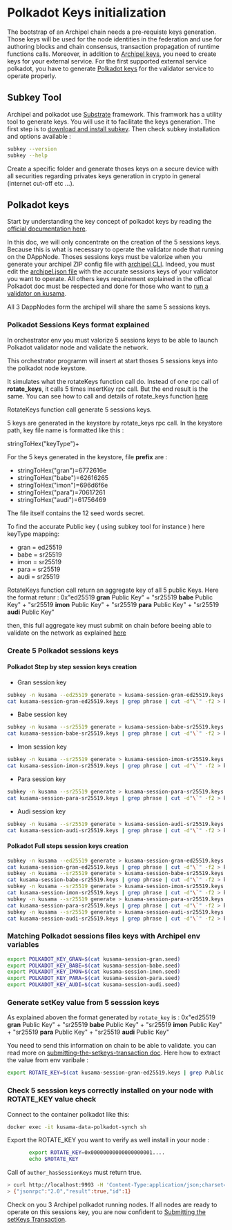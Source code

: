 # Polkadot Keys initialization

The bootstrap of an Archipel chain needs a pre-requiste keys generation.
Those keys will be used for the node identities in the federation and use for authoring blocks and chain consensus, transaction propagation of runtime functions calls. Moreover, in addition to [Archipel keys](https://github.com/luguslabs/archipel/blob/master/doc/archipel-keys-initialization.md#archipel-keys), you need to create keys for your external service. For the first supported external service polkadot, you have to generate [Polkadot keys](#polkadot-keys) for the validator service to operate properly.


## Subkey Tool

Archipel and polkadot use [Substrate](https://substrate.dev/) framework. This framwork has a utility tool to generate keys. You will use it to facilitate the keys generation. The first step is to [download and install subkey](https://substrate.dev/docs/en/ecosystem/subkey#installation). Then check subkey installation and options available :

```bash
subkey --version
subkey --help
```
Create a specific folder and generate thoses keys on a secure device with all securities regarding privates keys generation in crypto in general (internet cut-off etc ...).

## Polkadot keys

Start by understanding the key concept of polkadot keys by reading the [official documentation here](https://wiki.polkadot.network/docs/en/learn-keys).

In this doc, we will only concentrate on the creation of the 5 sessions keys. Because this is what is necessary to operate the validator node that running on the DAppNode. Thoses sessions keys must be valorize when you generate your archipel ZIP config file with [archipel CLI](https://github.com/luguslabs/archipel/tree/master/cli). Indeed, you must edit the [archipel.json file](https://github.com/luguslabs/archipel/tree/master/cli#archipeljson) with the accurate sessions keys of your validator you want to operate. All others keys requirement explained in the offical Polkadot doc must be respected and done for those who want to [run a validator on kusama](https://wiki.polkadot.network/docs/en/maintain-guides-how-to-validate-kusama).

All 3 DappNodes form the archipel will share the same 5 sessions keys.

### Polkadot Sessions Keys format explained

In orchestrator env you must valorize 5 sessions keys to be able to launch Polkadot validator node and validate the network.

This orchestrator programm will insert at start thoses 5 sessions keys into the polkadot node keystore.

It simulates what the rotateKeys function call do. Instead of one rpc call of **rotate_keys**, it calls 5 times insertKey rpc call. But the end result is the same.
You can see how to call and details of rotate_keys function [here](https://wiki.polkadot.network/docs/en/maintain-guides-how-to-validate-kusama#generating-the-session-keys)

RotateKeys function call generate 5 sessions keys.

5 keys are generated in the keystore by rotate_keys rpc call.
In the keystore path, key file name is formatted like this :  

stringToHex("keyType")+<Public key>

For the 5 keys generated in the keystore, file **prefix** are :
- stringToHex("gran")=6772616e
- stringToHex("babe")=62616265
- stringToHex("imon")=696d6f6e
- stringToHex("para")=70617261
- stringToHex("audi")=61756469

The file itself contains the 12 seed words secret.

To find the accurate Public key ( using subkey tool for instance ) here keyType mapping:

- gran = ed25519
- babe = sr25519
- imon = sr25519
- para = sr25519
- audi = sr25519

RotateKeys function call return an aggregate key of all 5 public Keys. Here the format retunr :
0x"ed25519 **gran** Public Key" +
"sr25519 **babe** Public Key" +
"sr25519 **imon** Public Key" +
"sr25519 **para** Public Key" +
"sr25519 **audi** Public Key"

then, this full aggregate key must submit on chain before beeing able to validate on the network as explained [here](https://wiki.polkadot.network/docs/en/maintain-guides-how-to-validate-kusama#submitting-the-setkeys-transaction)


### Create 5 Polkadot sessions keys

#### Polkadot Step by step session keys creation

- Gran session key
```bash
subkey -n kusama --ed25519 generate > kusama-session-gran-ed25519.keys
cat kusama-session-gran-ed25519.keys | grep phrase | cut -d"\`" -f2 > kusama-session-gran.seed
```

- Babe session key
```bash
subkey -n kusama --sr25519 generate > kusama-session-babe-sr25519.keys
cat kusama-session-babe-sr25519.keys | grep phrase | cut -d"\`" -f2 > kusama-session-babe.seed
```

- Imon session key
```bash
subkey -n kusama --sr25519 generate > kusama-session-imon-sr25519.keys
cat kusama-session-imon-sr25519.keys | grep phrase | cut -d"\`" -f2 > kusama-session-imon.seed
```

- Para session key
```bash
subkey -n kusama --sr25519 generate > kusama-session-para-sr25519.keys
cat kusama-session-para-sr25519.keys | grep phrase | cut -d"\`" -f2 > kusama-session-para.seed
```

- Audi session key
```bash
subkey -n kusama --sr25519 generate > kusama-session-audi-sr25519.keys
cat kusama-session-audi-sr25519.keys | grep phrase | cut -d"\`" -f2 > kusama-session-audi.seed
```

#### Polkadot Full steps session keys creation

```bash
subkey -n kusama --ed25519 generate > kusama-session-gran-ed25519.keys
cat kusama-session-gran-ed25519.keys | grep phrase | cut -d"\`" -f2 > kusama-session-gran.seed
subkey -n kusama --sr25519 generate > kusama-session-babe-sr25519.keys
cat kusama-session-babe-sr25519.keys | grep phrase | cut -d"\`" -f2 > kusama-session-babe.seed
subkey -n kusama --sr25519 generate > kusama-session-imon-sr25519.keys
cat kusama-session-imon-sr25519.keys | grep phrase | cut -d"\`" -f2 > kusama-session-imon.seed
subkey -n kusama --sr25519 generate > kusama-session-para-sr25519.keys
cat kusama-session-para-sr25519.keys | grep phrase | cut -d"\`" -f2 > kusama-session-para.seed
subkey -n kusama --sr25519 generate > kusama-session-audi-sr25519.keys
cat kusama-session-audi-sr25519.keys | grep phrase | cut -d"\`" -f2 > kusama-session-audi.seed
```

### Matching Polkadot sessions files keys with Archipel env variables


```bash
export POLKADOT_KEY_GRAN=$(cat kusama-session-gran.seed)
export POLKADOT_KEY_BABE=$(cat kusama-session-babe.seed)
export POLKADOT_KEY_IMON=$(cat kusama-session-imon.seed)
export POLKADOT_KEY_PARA=$(cat kusama-session-para.seed)
export POLKADOT_KEY_AUDI=$(cat kusama-session-audi.seed)
```

### Generate setKey value from 5 sesssion keys
As explained aboven the format generated by `rotate_key` is :
0x"ed25519 **gran** Public Key" +
"sr25519 **babe** Public Key" +
"sr25519 **imon** Public Key" +
"sr25519 **para** Public Key" +
"sr25519 **audi** Public Key"

You need to send this information on chain to be able to validate. you can read more on [submitting-the-setkeys-transaction doc](https://wiki.polkadot.network/docs/en/maintain-guides-how-to-validate-kusama#submitting-the-setkeys-transaction).
Here how to extract the value from env varibale :

```bash
export ROTATE_KEY=$(cat kusama-session-gran-ed25519.keys | grep Public | cut -d":" -f2)$(cat kusama-session-babe-sr25519.keys | grep Public | cut -d":" -f2 | cut -c 4-)$(cat kusama-session-imon-sr25519.keys | grep Public | cut -d":" -f2 | cut -c 4-)$(cat kusama-session-para-sr25519.keys | grep Public | cut -d":" -f2 | cut -c 4-)$(cat kusama-session-audi-sr25519.keys | grep Public | cut -d":" -f2 | cut -c 4-)
```

### Check 5 sesssion keys correctly installed on your node with ROTATE_KEY value check

Connect to the container polkadot like this:

```bash
docker exec -it kusama-data-polkadot-synch sh
```

Export the ROTATE_KEY you want to verify as well install in your node :

```bash
       export ROTATE_KEY=0x00000000000000000001....
       echo $ROTATE_KEY
```

Call of `author_hasSessionKeys` must return true.

```bash
> curl http://localhost:9993 -H 'Content-Type:application/json;charset=utf-8' -d "{\"jsonrpc\":\"2.0\",\"id\":1, \"method\":\"author_hasSessionKeys\", \"params\": [\"$ROTATE_KEY\"]}"
> {"jsonrpc":"2.0","result":true,"id":1}
```

Check on you 3 Archipel polkadot running nodes. If all nodes are ready to operate on this sessions key, you are now confident to [Submitting the setKeys Transaction](https://wiki.polkadot.network/docs/en/maintain-guides-how-to-validate-kusama#submitting-the-setkeys-transaction).
